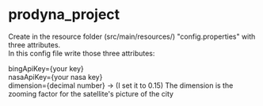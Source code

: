 # prodyna_project

Create in the resource folder (src/main/resources/) "config.properties" with three attributes. <br />
In this config file write those three attributes: <br />

bingApiKey={your key} <br />
nasaApiKey={your nasa key} <br />
dimension={decimal number} -> (I set it to 0.15) The dimension is the zooming factor for the satellite's picture of the city <br />
